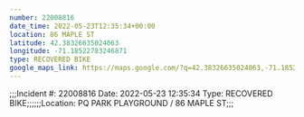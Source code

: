 ```yaml
---
number: 22008816
date_time: 2022-05-23T12:35:34+00:00
location: 86 MAPLE ST
latitude: 42.38326635024063
longitude: -71.18522783246871
type: RECOVERED BIKE
google_maps_link: https://maps.google.com/?q=42.38326635024063,-71.18522783246871
---
```


;;;Incident #: 22008816  Date: 2022-05-23 12:35:34   Type: RECOVERED BIKE;;;;;;Location: PQ PARK PLAYGROUND / 86 MAPLE ST;;;
